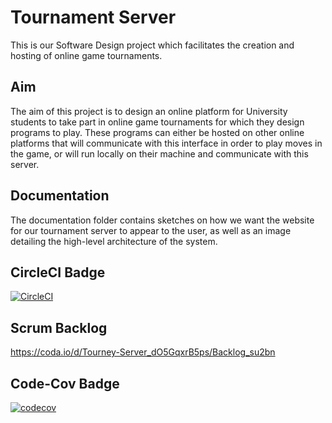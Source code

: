 # Tournament Server
This is our Software Design project which facilitates the creation and hosting of online game tournaments.

## Aim
The aim of this project is to design an online platform for University students to take part in online game tournaments for which they design programs to play. These programs can either be hosted on other online platforms that will communicate with this interface in order to play moves in the game, or will run locally on their machine and communicate with this server.

## Documentation
The documentation folder contains sketches on how we want the website for our tournament server to appear to the user, as well as an image detailing the high-level architecture of the system.

## CircleCI Badge
[![CircleCI](https://circleci.com/gh/MacroHard-Solutions/tournament-server.svg?style=svg&circle-token=689cedba0802f91837c71ca9770d92f0f10b15bf)](https://app.circleci.com/pipelines/github/MacroHard-Solutions/tournament-server)


## Scrum Backlog
https://coda.io/d/Tourney-Server_dO5GqxrB5ps/Backlog_su2bn

## Code-Cov Badge
[![codecov](https://codecov.io/gh/MacroHard-Solutions/tournament-server/branch/code-cov/graph/badge.svg?token=X67KO80SL5)](https://codecov.io/gh/MacroHard-Solutions/tournament-server)
